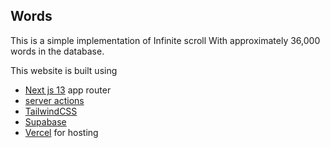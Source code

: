 ## Words

This is a simple implementation of Infinite scroll With approximately 36,000 words in the database.

This website is built using

- [Next js 13](https://nextjs.org/) app router
- [server actions](https://nextjs.org/docs/app/building-your-application/data-fetching/server-actions)
- [TailwindCSS](https://tailwindcss.com/)
- [Supabase](https://supabase.com/)
- [Vercel](https://vercel.com) for hosting
